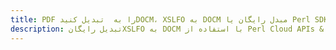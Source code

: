 ---title: PDF را به  تبدیل کنیدDOCM، XSLFO به DOCM مبدل رایگان یا Perl SDKdescription: تبدیل رایگانXSLFO به DOCM با استفاده از Perl Cloud APIs & SDK همچنین اسناد PDF را در Cloud ایجاد، ویرایش و رندر کنید.---